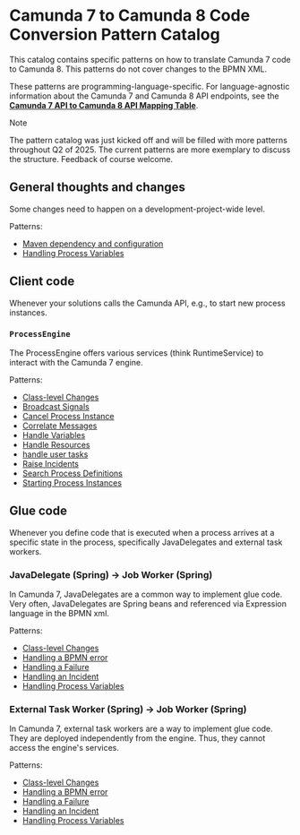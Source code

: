 # Camunda 7 to Camunda 8 Code Conversion Pattern Catalog

This catalog contains specific patterns on how to translate Camunda 7 code to Camunda 8. This patterns do not cover changes to the BPMN XML.

These patterns are programming-language-specific. For language-agnostic information about the Camunda 7 and Camunda 8 API endpoints, see the **[Camunda 7 API to Camunda 8 API Mapping Table](https://camunda-community-hub.github.io/camunda-7-to-8-code-conversion/)**.

> [!NOTE]  
> The pattern catalog was just kicked off and will be filled with more patterns throughout Q2 of 2025. The current patterns are more exemplary to discuss the structure. Feedback of course welcome.

<!-- The following content is automatically added with a Github Action from generate-catalog.js -->
<!-- BEGIN-CATALOG -->

## General thoughts and changes

Some changes need to happen on a development-project-wide level.

Patterns:

-   [Maven dependency and configuration](10-general/dependencies.md)
-   [Handling Process Variables](10-general/process-variables.md)

## Client code

Whenever your solutions calls the Camunda API, e.g., to start new process instances.

### `ProcessEngine`

The ProcessEngine offers various services (think RuntimeService) to interact with the Camunda 7 engine.

Patterns:

-   [Class-level Changes](20-client-code/10-process-engine/adjusting-the-java-class.md)
-   [Broadcast Signals](20-client-code/10-process-engine/broadcast-signals.md)
-   [Cancel Process Instance](20-client-code/10-process-engine/cancel-process-instance.md)
-   [Correlate Messages](20-client-code/10-process-engine/correlate-messages.md)
-   [Handle Variables](20-client-code/10-process-engine/handle-process-variables.md)
-   [Handle Resources](20-client-code/10-process-engine/handle-resources.md)
-   [handle user tasks](20-client-code/10-process-engine/handle-user-tasks.md)
-   [Raise Incidents](20-client-code/10-process-engine/raise-incidents.md)
-   [Search Process Definitions](20-client-code/10-process-engine/search-process-definitions.md)
-   [Starting Process Instances](20-client-code/10-process-engine/starting-process-instances.md)

## Glue code

Whenever you define code that is executed when a process arrives at a specific state in the process, specifically JavaDelegates and external task workers.

### JavaDelegate (Spring) &#8594; Job Worker (Spring)

In Camunda 7, JavaDelegates are a common way to implement glue code. Very often, JavaDelegates are Spring beans and referenced via Expression language in the BPMN xml.

Patterns:

-   [Class-level Changes](30-glue-code/10-java-spring-delegate/adjusting-the-java-class.md)
-   [Handling a BPMN error](30-glue-code/10-java-spring-delegate/handling-a-bpmn-error.md)
-   [Handling a Failure](30-glue-code/10-java-spring-delegate/handling-a-failure.md)
-   [Handling an Incident](30-glue-code/10-java-spring-delegate/handling-an-incident.md)
-   [Handling Process Variables](30-glue-code/10-java-spring-delegate/handling-process-variables.md)

### External Task Worker (Spring) &#8594; Job Worker (Spring)

In Camunda 7, external task workers are a way to implement glue code. They are deployed independently from the engine. Thus, they cannot access the engine's services.

Patterns:

-   [Class-level Changes](30-glue-code/20-java-spring-external-task-worker/adjusting-the-java-class.md)
-   [Handling a BPMN error](30-glue-code/20-java-spring-external-task-worker/handling-a-bpmn-error.md)
-   [Handling a Failure](30-glue-code/20-java-spring-external-task-worker/handling-a-failure.md)
-   [Handling an Incident](30-glue-code/20-java-spring-external-task-worker/handling-an-incident.md)
-   [Handling Process Variables](30-glue-code/20-java-spring-external-task-worker/handling-process-variables.md)

<!-- END-CATALOG -->

